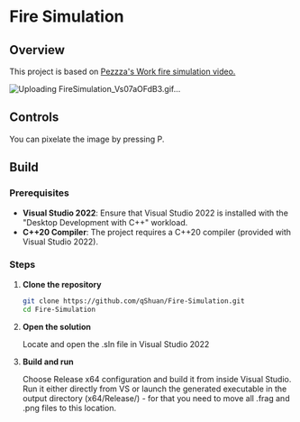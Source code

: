 # Fire Simulation

## Overview
This project is based on [Pezzza's Work fire simulation video.](https://www.youtube.com/watch?v=xKEFlg_JMmU&t=116s)

![Uploading FireSimulation_Vs07aOFdB3.gif…]()


## Controls
You can pixelate the image by pressing P.

## Build

### Prerequisites

- **Visual Studio 2022**: Ensure that Visual Studio 2022 is installed with the "Desktop Development with C++" workload.
- **C++20 Compiler**: The project requires a C++20 compiler (provided with Visual Studio 2022).

### Steps

1. **Clone the repository**
   ```bash
   git clone https://github.com/qShuan/Fire-Simulation.git
   cd Fire-Simulation
   
2. **Open the solution**
   
      Locate and open the .sln file in Visual Studio 2022

4. **Build and run**
   
      Choose Release x64 configuration and build it from inside Visual Studio. Run it either directly from VS or launch the generated executable in the output directory (x64/Release/) - for that you need to move all .frag and .png files to this location.
